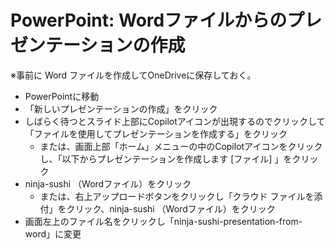 # PowerPoint: Wordファイルからのプレゼンテーションの作成

※事前に Word ファイルを作成してOneDriveに保存しておく。

- PowerPointに移動
- 「新しいプレゼンテーションの作成」をクリック
- しばらく待つとスライド上部にCopilotアイコンが出現するのでクリックして「ファイルを使用してプレゼンテーションを作成する」をクリック
  - または、画面上部「ホーム」メニューの中のCopilotアイコンをクリックし、「以下からプレゼンテーションを作成します [ファイル] 」をクリック
- ninja-sushi （Wordファイル）をクリック
  - または、右上アップロードボタンをクリックし「クラウド ファイルを添付」をクリック、ninja-sushi （Wordファイル）をクリック
- 画面左上のファイル名をクリックし「ninja-sushi-presentation-from-word」に変更


